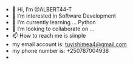 - 👋 Hi, I’m @ALBERT44-T
- 👀 I’m interested in Software Development
- 🌱 I’m currently learning ... Python
- 💞️ I’m looking to collaborate on ...
- 📫 How to reach me  is simple
- my email account is: tuyishimea4@gmail.com
- my phone number is:  +250787004938
- 

<!---
ALBERT44-T/ALBERT44-T is a ✨ special ✨ repository because its `README.md` (this file) appears on your GitHub profile.
You can click the Preview link to take a look at your changes.
--->
